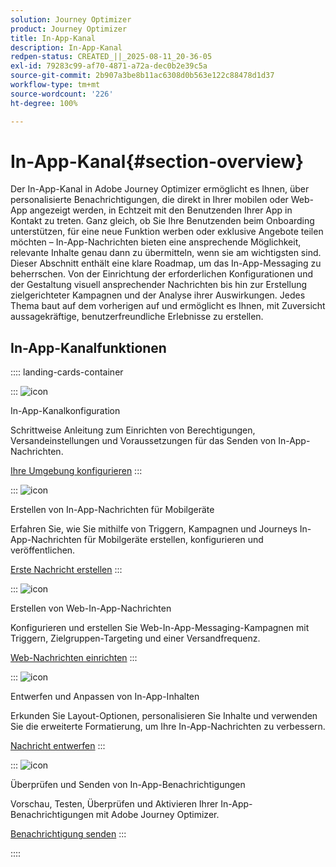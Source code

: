 ```yaml
---
solution: Journey Optimizer
product: Journey Optimizer
title: In-App-Kanal
description: In-App-Kanal
redpen-status: CREATED_||_2025-08-11_20-36-05
exl-id: 79283c99-af70-4871-a72a-dec0b2e39c5a
source-git-commit: 2b907a3be8b11ac6308d0b563e122c88478d1d37
workflow-type: tm+mt
source-wordcount: '226'
ht-degree: 100%

---
```


# In-App-Kanal{#section-overview}

Der In-App-Kanal in Adobe Journey Optimizer ermöglicht es Ihnen, über personalisierte Benachrichtigungen, die direkt in Ihrer mobilen oder Web-App angezeigt werden, in Echtzeit mit den Benutzenden Ihrer App in Kontakt zu treten. Ganz gleich, ob Sie Ihre Benutzenden beim Onboarding unterstützen, für eine neue Funktion werben oder exklusive Angebote teilen möchten – In-App-Nachrichten bieten eine ansprechende Möglichkeit, relevante Inhalte genau dann zu übermitteln, wenn sie am wichtigsten sind. Dieser Abschnitt enthält eine klare Roadmap, um das In-App-Messaging zu beherrschen. Von der Einrichtung der erforderlichen Konfigurationen und der Gestaltung visuell ansprechender Nachrichten bis hin zur Erstellung zielgerichteter Kampagnen und der Analyse ihrer Auswirkungen. Jedes Thema baut auf dem vorherigen auf und ermöglicht es Ihnen, mit Zuversicht aussagekräftige, benutzerfreundliche Erlebnisse zu erstellen.

## In-App-Kanalfunktionen

:::: landing-cards-container

:::
![icon](https://cdn.experienceleague.adobe.com/icons/gear.svg?lang=de)

In-App-Kanalkonfiguration

Schrittweise Anleitung zum Einrichten von Berechtigungen, Versandeinstellungen und Voraussetzungen für das Senden von In-App-Nachrichten.

[Ihre Umgebung konfigurieren](../using/in-app/inapp-configuration.md)
:::

:::
![icon](https://cdn.experienceleague.adobe.com/icons/list-check.svg?lang=de)

Erstellen von In-App-Nachrichten für Mobilgeräte

Erfahren Sie, wie Sie mithilfe von Triggern, Kampagnen und Journeys In-App-Nachrichten für Mobilgeräte erstellen, konfigurieren und veröffentlichen.

[Erste Nachricht erstellen](../using/in-app/create-in-app.md)
:::

:::
![icon](https://cdn.experienceleague.adobe.com/icons/puzzle-piece.svg?lang=de)

Erstellen von Web-In-App-Nachrichten

Konfigurieren und erstellen Sie Web-In-App-Messaging-Kampagnen mit Triggern, Zielgruppen-Targeting und einer Versandfrequenz.

[Web-Nachrichten einrichten](../using/in-app/create-in-app-web.md)
:::

:::
![icon](https://cdn.experienceleague.adobe.com/icons/paint-brush.svg?lang=de)

Entwerfen und Anpassen von In-App-Inhalten

Erkunden Sie Layout-Optionen, personalisieren Sie Inhalte und verwenden Sie die erweiterte Formatierung, um Ihre In-App-Nachrichten zu verbessern.

[Nachricht entwerfen](../using/in-app/design-in-app.md)
:::

:::
![icon](https://cdn.experienceleague.adobe.com/icons/paper-plane.svg?lang=de)

Überprüfen und Senden von In-App-Benachrichtigungen

Vorschau, Testen, Überprüfen und Aktivieren Ihrer In-App-Benachrichtigungen mit Adobe Journey Optimizer.

[Benachrichtigung senden](../using/in-app/send-in-app.md)
:::

::::
